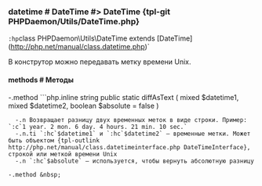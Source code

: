 ### datetime # DateTime #> DateTime {tpl-git PHPDaemon/Utils/DateTime.php}

`:hp`class PHPDaemon\Utils\DateTime extends \[DateTime](http://php.net/manual/class.datetime.php)`

В конструтор можно передавать метку времени Unix.

#### methods # Методы

 -.method ```php.inline
 string public static diffAsText ( mixed $datetime1, mixed $datetime2, boolean $absolute = false )
 ```
   -.n Возвращает разницу двух временных меток в виде строки. Пример: `:c`1 year. 2 mon. 6 day. 4 hours. 21 min. 10 sec.`
   -.n.ti `:hc`$datetime1` и `:hc`$datetime2` — временные метки. Может быть объектом {tpl-outlink http://php.net/manual/class.datetimeinterface.php DateTimeInterface}, строкой или меткой времени Unix
   -.n `:hc`$absolute` — используется, чтобы вернуть абсолютную разницу

 -.method &nbsp;